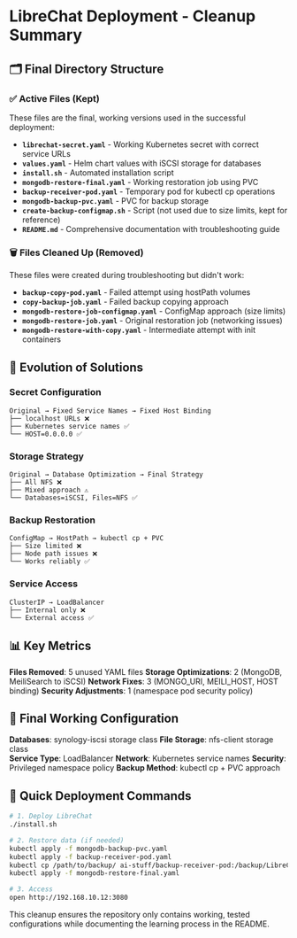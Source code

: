 # LibreChat Deployment - Cleanup Summary

## 🗂️ Final Directory Structure

### ✅ **Active Files (Kept)**
These files are the final, working versions used in the successful deployment:

- **`librechat-secret.yaml`** - Working Kubernetes secret with correct service URLs
- **`values.yaml`** - Helm chart values with iSCSI storage for databases
- **`install.sh`** - Automated installation script
- **`mongodb-restore-final.yaml`** - Working restoration job using PVC
- **`backup-receiver-pod.yaml`** - Temporary pod for kubectl cp operations
- **`mongodb-backup-pvc.yaml`** - PVC for backup storage
- **`create-backup-configmap.sh`** - Script (not used due to size limits, kept for reference)
- **`README.md`** - Comprehensive documentation with troubleshooting guide

### 🗑️ **Files Cleaned Up (Removed)**
These files were created during troubleshooting but didn't work:

- **`backup-copy-pod.yaml`** - Failed attempt using hostPath volumes
- **`copy-backup-job.yaml`** - Failed backup copying approach
- **`mongodb-restore-job-configmap.yaml`** - ConfigMap approach (size limits)
- **`mongodb-restore-job.yaml`** - Original restoration job (networking issues)
- **`mongodb-restore-with-copy.yaml`** - Intermediate attempt with init containers

## 🔄 Evolution of Solutions

### **Secret Configuration**
```
Original → Fixed Service Names → Fixed Host Binding
├── localhost URLs ❌
├── Kubernetes service names ✅
└── HOST=0.0.0.0 ✅
```

### **Storage Strategy**
```
Original → Database Optimization → Final Strategy
├── All NFS ❌
├── Mixed approach ⚠️
└── Databases=iSCSI, Files=NFS ✅
```

### **Backup Restoration**
```
ConfigMap → HostPath → kubectl cp + PVC
├── Size limited ❌
├── Node path issues ❌
└── Works reliably ✅
```

### **Service Access**
```
ClusterIP → LoadBalancer
├── Internal only ❌
└── External access ✅
```

## 📊 Key Metrics

**Files Removed**: 5 unused YAML files
**Storage Optimizations**: 2 (MongoDB, MeiliSearch to iSCSI)
**Network Fixes**: 3 (MONGO_URI, MEILI_HOST, HOST binding)
**Security Adjustments**: 1 (namespace pod security policy)

## 🎯 Final Working Configuration

**Databases**: synology-iscsi storage class
**File Storage**: nfs-client storage class  
**Service Type**: LoadBalancer
**Network**: Kubernetes service names
**Security**: Privileged namespace policy
**Backup Method**: kubectl cp + PVC approach

## 🚀 Quick Deployment Commands

```bash
# 1. Deploy LibreChat
./install.sh

# 2. Restore data (if needed)
kubectl apply -f mongodb-backup-pvc.yaml
kubectl apply -f backup-receiver-pod.yaml
kubectl cp /path/to/backup/ ai-stuff/backup-receiver-pod:/backup/LibreChat/
kubectl apply -f mongodb-restore-final.yaml

# 3. Access
open http://192.168.10.12:3080
```

This cleanup ensures the repository only contains working, tested configurations while documenting the learning process in the README.
